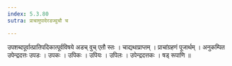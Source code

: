```yaml
---
index: 5.3.80
sutra: प्राचामुपादेरडज्वुचौ च

---
```

 उपशब्दपूर्वात्प्रातिपदिकात्पूर्वविषये अडच् वुच् एतौ स्तः । चाद्यथाप्राप्तम् । प्राचांग्रहणं पूजार्थम् । अनुकम्पित उपेन्द्रदत्तः उपडः । उपकः । उपिकः । उपियः । उपिलः । उपेन्द्रदत्तकः । षड् रूपाणि ॥